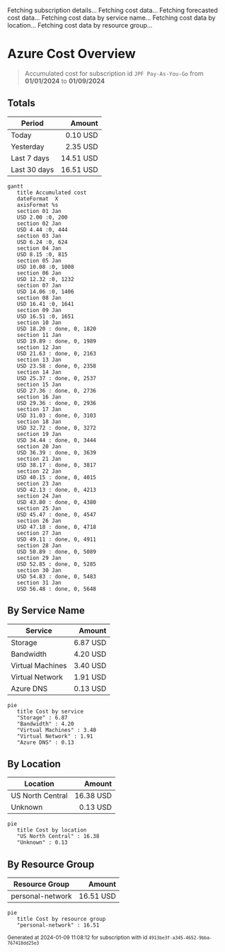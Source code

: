 Fetching subscription details...
Fetching cost data...
Fetching forecasted cost data...
Fetching cost data by service name...
Fetching cost data by location...
Fetching cost data by resource group...
# Azure Cost Overview

> Accumulated cost for subscription id `JPF Pay-As-You-Go` from **01/01/2024** to **01/09/2024**

## Totals

|Period|Amount|
|---|---:|
|Today|0.10 USD|
|Yesterday|2.35 USD|
|Last 7 days|14.51 USD|
|Last 30 days|16.51 USD|

```mermaid
gantt
   title Accumulated cost
   dateFormat  X
   axisFormat %s
   section 01 Jan
   USD 2.00 :0, 200
   section 02 Jan
   USD 4.44 :0, 444
   section 03 Jan
   USD 6.24 :0, 624
   section 04 Jan
   USD 8.15 :0, 815
   section 05 Jan
   USD 10.08 :0, 1008
   section 06 Jan
   USD 12.32 :0, 1232
   section 07 Jan
   USD 14.06 :0, 1406
   section 08 Jan
   USD 16.41 :0, 1641
   section 09 Jan
   USD 16.51 :0, 1651
   section 10 Jan
   USD 18.20 : done, 0, 1820
   section 11 Jan
   USD 19.89 : done, 0, 1989
   section 12 Jan
   USD 21.63 : done, 0, 2163
   section 13 Jan
   USD 23.58 : done, 0, 2358
   section 14 Jan
   USD 25.37 : done, 0, 2537
   section 15 Jan
   USD 27.36 : done, 0, 2736
   section 16 Jan
   USD 29.36 : done, 0, 2936
   section 17 Jan
   USD 31.03 : done, 0, 3103
   section 18 Jan
   USD 32.72 : done, 0, 3272
   section 19 Jan
   USD 34.44 : done, 0, 3444
   section 20 Jan
   USD 36.39 : done, 0, 3639
   section 21 Jan
   USD 38.17 : done, 0, 3817
   section 22 Jan
   USD 40.15 : done, 0, 4015
   section 23 Jan
   USD 42.13 : done, 0, 4213
   section 24 Jan
   USD 43.80 : done, 0, 4380
   section 25 Jan
   USD 45.47 : done, 0, 4547
   section 26 Jan
   USD 47.18 : done, 0, 4718
   section 27 Jan
   USD 49.11 : done, 0, 4911
   section 28 Jan
   USD 50.89 : done, 0, 5089
   section 29 Jan
   USD 52.85 : done, 0, 5285
   section 30 Jan
   USD 54.83 : done, 0, 5483
   section 31 Jan
   USD 56.48 : done, 0, 5648
```

## By Service Name

|Service|Amount|
|---|---:|
|Storage|6.87 USD|
|Bandwidth|4.20 USD|
|Virtual Machines|3.40 USD|
|Virtual Network|1.91 USD|
|Azure DNS|0.13 USD|

```mermaid
pie
   title Cost by service
   "Storage" : 6.87
   "Bandwidth" : 4.20
   "Virtual Machines" : 3.40
   "Virtual Network" : 1.91
   "Azure DNS" : 0.13
```

## By Location

|Location|Amount|
|---|---:|
|US North Central|16.38 USD|
|Unknown|0.13 USD|

```mermaid
pie
   title Cost by location
   "US North Central" : 16.38
   "Unknown" : 0.13
```

## By Resource Group

|Resource Group|Amount|
|---|---:|
|personal-network|16.51 USD|

```mermaid
pie
   title Cost by resource group
   "personal-network" : 16.51
```

<sup>Generated at 2024-01-09 11:08:12 for subscription with id `4913be3f-a345-4652-9bba-767418dd25e3`</sup>
